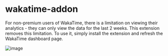 # wakatime-addon
For non-premium users of WakaTime, there is a limitation on viewing their analytics - they can only view the data for the last 2 weeks. This extension removes this limitation. To use it, simply install the extension and refresh the WakaTime dashboard page.<br/>



![image](https://user-images.githubusercontent.com/66589759/223731737-573e6e45-e265-4c6c-86ad-8907c6727f95.png)
